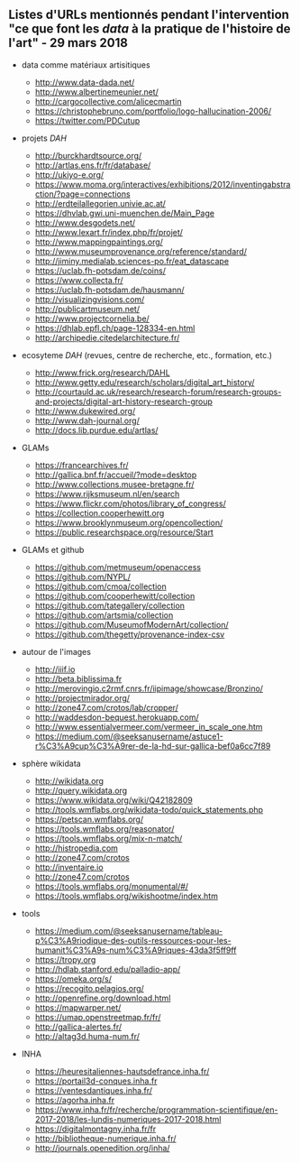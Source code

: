## Listes d'URLs mentionnés pendant l'intervention "ce que font les *data* à la pratique de l'histoire de l'art" - 29 mars 2018

* data comme matériaux artisitiques
  * http://www.data-dada.net/
  * http://www.albertinemeunier.net/
  * http://cargocollective.com/alicecmartin
  * https://christophebruno.com/portfolio/logo-hallucination-2006/
  * https://twitter.com/PDCutup

* projets *DAH*
  * http://burckhardtsource.org/
  * http://artlas.ens.fr/fr/database/
  * http://ukiyo-e.org/
  * https://www.moma.org/interactives/exhibitions/2012/inventingabstraction/?page=connections
  * http://erdteilallegorien.univie.ac.at/
  * https://dhvlab.gwi.uni-muenchen.de/Main_Page
  * http://www.desgodets.net/
  * http://www.lexart.fr/index.php/fr/projet/
  * http://www.mappingpaintings.org/
  * http://www.museumprovenance.org/reference/standard/
  * http://jiminy.medialab.sciences-po.fr/eat_datascape
  * https://uclab.fh-potsdam.de/coins/
  * https://www.collecta.fr/
  * https://uclab.fh-potsdam.de/hausmann/
  * http://visualizingvisions.com/  
  * http://publicartmuseum.net/
  * http://www.projectcornelia.be/
  * https://dhlab.epfl.ch/page-128334-en.html
  * http://archipedie.citedelarchitecture.fr/


* ecosyteme *DAH* (revues, centre de recherche, etc., formation, etc.)
  * http://www.frick.org/research/DAHL
  * http://www.getty.edu/research/scholars/digital_art_history/
  * http://courtauld.ac.uk/research/research-forum/research-groups-and-projects/digital-art-history-research-group
  * http://www.dukewired.org/
  * http://www.dah-journal.org/
  * http://docs.lib.purdue.edu/artlas/

* GLAMs
  * https://francearchives.fr/
  * http://gallica.bnf.fr/accueil/?mode=desktop
  * http://www.collections.musee-bretagne.fr/
  * https://www.rijksmuseum.nl/en/search
  * https://www.flickr.com/photos/library_of_congress/
  * https://collection.cooperhewitt.org
  * https://www.brooklynmuseum.org/opencollection/
  * https://public.researchspace.org/resource/Start

* GLAMs et github
  * https://github.com/metmuseum/openaccess
  * https://github.com/NYPL/
  * https://github.com/cmoa/collection
  * https://github.com/cooperhewitt/collection
  * https://github.com/tategallery/collection
  * https://github.com/artsmia/collection
  * https://github.com/MuseumofModernArt/collection/
  * https://github.com/thegetty/provenance-index-csv

* autour de l'images
  * http://iiif.io
  * http://beta.biblissima.fr
  * http://merovingio.c2rmf.cnrs.fr/iipimage/showcase/Bronzino/
  * http://projectmirador.org/
  * http://zone47.com/crotos/lab/cropper/
  * http://waddesdon-bequest.herokuapp.com/
  * http://www.essentialvermeer.com/vermeer_in_scale_one.htm
  * https://medium.com/@seeksanusername/astuce1-r%C3%A9cup%C3%A9rer-de-la-hd-sur-gallica-bef0a6cc7f89

* sphère wikidata
  * http://wikidata.org
  * http://query.wikidata.org
  * https://www.wikidata.org/wiki/Q42182809
  * http://tools.wmflabs.org/wikidata-todo/quick_statements.php
  * https://petscan.wmflabs.org/
  * https://tools.wmflabs.org/reasonator/
  * https://tools.wmflabs.org/mix-n-match/
  * http://histropedia.com
  * http://zone47.com/crotos
  * http://inventaire.io
  * http://zone47.com/crotos
  * https://tools.wmflabs.org/monumental/#/
  * https://tools.wmflabs.org/wikishootme/index.htm

* tools
  * https://medium.com/@seeksanusername/tableau-p%C3%A9riodique-des-outils-ressources-pour-les-humanit%C3%A9s-num%C3%A9riques-43da3f5ff9ff
  * https://tropy.org
  * http://hdlab.stanford.edu/palladio-app/
  * https://omeka.org/s/
  * https://recogito.pelagios.org/
  * http://openrefine.org/download.html
  * https://mapwarper.net/
  * https://umap.openstreetmap.fr/fr/
  * http://gallica-alertes.fr/
  * http://altag3d.huma-num.fr/

* INHA
  * https://heuresitaliennes-hautsdefrance.inha.fr/
  * https://portail3d-conques.inha.fr
  * https://ventesdantiques.inha.fr/
  * https://agorha.inha.fr
  * https://www.inha.fr/fr/recherche/programmation-scientifique/en-2017-2018/les-lundis-numeriques-2017-2018.html
  * https://digitalmontagny.inha.fr/fr
  * http://bibliotheque-numerique.inha.fr/
  * http://journals.openedition.org/inha/
